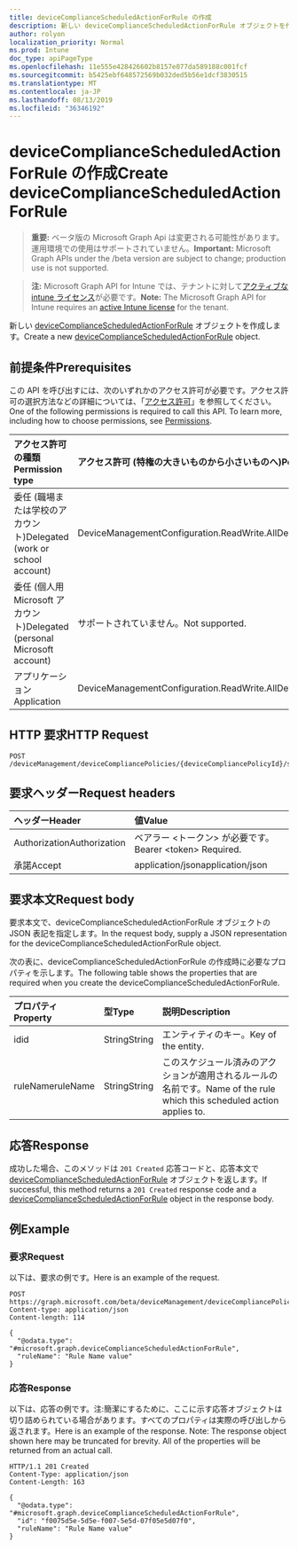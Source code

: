 ```yaml
---
title: deviceComplianceScheduledActionForRule の作成
description: 新しい deviceComplianceScheduledActionForRule オブジェクトを作成します。
author: rolyon
localization_priority: Normal
ms.prod: Intune
doc_type: apiPageType
ms.openlocfilehash: 11e555e428426602b8157e077da589188c001fcf
ms.sourcegitcommit: b5425ebf648572569b032ded5b56e1dcf3830515
ms.translationtype: MT
ms.contentlocale: ja-JP
ms.lasthandoff: 08/13/2019
ms.locfileid: "36346192"
---
```

# <a name="create-devicecompliancescheduledactionforrule"></a><span data-ttu-id="8730c-103">deviceComplianceScheduledActionForRule の作成</span><span class="sxs-lookup"><span data-stu-id="8730c-103">Create deviceComplianceScheduledActionForRule</span></span>

> <span data-ttu-id="8730c-104">**重要:** ベータ版の Microsoft Graph Api は変更される可能性があります。運用環境での使用はサポートされていません。</span><span class="sxs-lookup"><span data-stu-id="8730c-104">**Important:** Microsoft Graph APIs under the /beta version are subject to change; production use is not supported.</span></span>

> <span data-ttu-id="8730c-105">**注:** Microsoft Graph API for Intune では、テナントに対して[アクティブな intune ライセンス](https://go.microsoft.com/fwlink/?linkid=839381)が必要です。</span><span class="sxs-lookup"><span data-stu-id="8730c-105">**Note:** The Microsoft Graph API for Intune requires an [active Intune license](https://go.microsoft.com/fwlink/?linkid=839381) for the tenant.</span></span>

<span data-ttu-id="8730c-106">新しい [deviceComplianceScheduledActionForRule](../resources/intune-deviceconfig-devicecompliancescheduledactionforrule.md) オブジェクトを作成します。</span><span class="sxs-lookup"><span data-stu-id="8730c-106">Create a new [deviceComplianceScheduledActionForRule](../resources/intune-deviceconfig-devicecompliancescheduledactionforrule.md) object.</span></span>

## <a name="prerequisites"></a><span data-ttu-id="8730c-107">前提条件</span><span class="sxs-lookup"><span data-stu-id="8730c-107">Prerequisites</span></span>
<span data-ttu-id="8730c-p101">この API を呼び出すには、次のいずれかのアクセス許可が必要です。アクセス許可の選択方法などの詳細については、「[アクセス許可](/graph/permissions-reference)」を参照してください。</span><span class="sxs-lookup"><span data-stu-id="8730c-p101">One of the following permissions is required to call this API. To learn more, including how to choose permissions, see [Permissions](/graph/permissions-reference).</span></span>

|<span data-ttu-id="8730c-110">アクセス許可の種類</span><span class="sxs-lookup"><span data-stu-id="8730c-110">Permission type</span></span>|<span data-ttu-id="8730c-111">アクセス許可 (特権の大きいものから小さいものへ)</span><span class="sxs-lookup"><span data-stu-id="8730c-111">Permissions (from most to least privileged)</span></span>|
|:---|:---|
|<span data-ttu-id="8730c-112">委任 (職場または学校のアカウント)</span><span class="sxs-lookup"><span data-stu-id="8730c-112">Delegated (work or school account)</span></span>|<span data-ttu-id="8730c-113">DeviceManagementConfiguration.ReadWrite.All</span><span class="sxs-lookup"><span data-stu-id="8730c-113">DeviceManagementConfiguration.ReadWrite.All</span></span>|
|<span data-ttu-id="8730c-114">委任 (個人用 Microsoft アカウント)</span><span class="sxs-lookup"><span data-stu-id="8730c-114">Delegated (personal Microsoft account)</span></span>|<span data-ttu-id="8730c-115">サポートされていません。</span><span class="sxs-lookup"><span data-stu-id="8730c-115">Not supported.</span></span>|
|<span data-ttu-id="8730c-116">アプリケーション</span><span class="sxs-lookup"><span data-stu-id="8730c-116">Application</span></span>|<span data-ttu-id="8730c-117">DeviceManagementConfiguration.ReadWrite.All</span><span class="sxs-lookup"><span data-stu-id="8730c-117">DeviceManagementConfiguration.ReadWrite.All</span></span>|

## <a name="http-request"></a><span data-ttu-id="8730c-118">HTTP 要求</span><span class="sxs-lookup"><span data-stu-id="8730c-118">HTTP Request</span></span>
<!-- {
  "blockType": "ignored"
}
-->
``` http
POST /deviceManagement/deviceCompliancePolicies/{deviceCompliancePolicyId}/scheduledActionsForRule
```

## <a name="request-headers"></a><span data-ttu-id="8730c-119">要求ヘッダー</span><span class="sxs-lookup"><span data-stu-id="8730c-119">Request headers</span></span>
|<span data-ttu-id="8730c-120">ヘッダー</span><span class="sxs-lookup"><span data-stu-id="8730c-120">Header</span></span>|<span data-ttu-id="8730c-121">値</span><span class="sxs-lookup"><span data-stu-id="8730c-121">Value</span></span>|
|:---|:---|
|<span data-ttu-id="8730c-122">Authorization</span><span class="sxs-lookup"><span data-stu-id="8730c-122">Authorization</span></span>|<span data-ttu-id="8730c-123">ベアラー &lt;トークン&gt; が必要です。</span><span class="sxs-lookup"><span data-stu-id="8730c-123">Bearer &lt;token&gt; Required.</span></span>|
|<span data-ttu-id="8730c-124">承諾</span><span class="sxs-lookup"><span data-stu-id="8730c-124">Accept</span></span>|<span data-ttu-id="8730c-125">application/json</span><span class="sxs-lookup"><span data-stu-id="8730c-125">application/json</span></span>|

## <a name="request-body"></a><span data-ttu-id="8730c-126">要求本文</span><span class="sxs-lookup"><span data-stu-id="8730c-126">Request body</span></span>
<span data-ttu-id="8730c-127">要求本文で、deviceComplianceScheduledActionForRule オブジェクトの JSON 表記を指定します。</span><span class="sxs-lookup"><span data-stu-id="8730c-127">In the request body, supply a JSON representation for the deviceComplianceScheduledActionForRule object.</span></span>

<span data-ttu-id="8730c-128">次の表に、deviceComplianceScheduledActionForRule の作成時に必要なプロパティを示します。</span><span class="sxs-lookup"><span data-stu-id="8730c-128">The following table shows the properties that are required when you create the deviceComplianceScheduledActionForRule.</span></span>

|<span data-ttu-id="8730c-129">プロパティ</span><span class="sxs-lookup"><span data-stu-id="8730c-129">Property</span></span>|<span data-ttu-id="8730c-130">型</span><span class="sxs-lookup"><span data-stu-id="8730c-130">Type</span></span>|<span data-ttu-id="8730c-131">説明</span><span class="sxs-lookup"><span data-stu-id="8730c-131">Description</span></span>|
|:---|:---|:---|
|<span data-ttu-id="8730c-132">id</span><span class="sxs-lookup"><span data-stu-id="8730c-132">id</span></span>|<span data-ttu-id="8730c-133">String</span><span class="sxs-lookup"><span data-stu-id="8730c-133">String</span></span>|<span data-ttu-id="8730c-134">エンティティのキー。</span><span class="sxs-lookup"><span data-stu-id="8730c-134">Key of the entity.</span></span>|
|<span data-ttu-id="8730c-135">ruleName</span><span class="sxs-lookup"><span data-stu-id="8730c-135">ruleName</span></span>|<span data-ttu-id="8730c-136">String</span><span class="sxs-lookup"><span data-stu-id="8730c-136">String</span></span>|<span data-ttu-id="8730c-137">このスケジュール済みのアクションが適用されるルールの名前です。</span><span class="sxs-lookup"><span data-stu-id="8730c-137">Name of the rule which this scheduled action applies to.</span></span>|



## <a name="response"></a><span data-ttu-id="8730c-138">応答</span><span class="sxs-lookup"><span data-stu-id="8730c-138">Response</span></span>
<span data-ttu-id="8730c-139">成功した場合、このメソッドは `201 Created` 応答コードと、応答本文で [deviceComplianceScheduledActionForRule](../resources/intune-deviceconfig-devicecompliancescheduledactionforrule.md) オブジェクトを返します。</span><span class="sxs-lookup"><span data-stu-id="8730c-139">If successful, this method returns a `201 Created` response code and a [deviceComplianceScheduledActionForRule](../resources/intune-deviceconfig-devicecompliancescheduledactionforrule.md) object in the response body.</span></span>

## <a name="example"></a><span data-ttu-id="8730c-140">例</span><span class="sxs-lookup"><span data-stu-id="8730c-140">Example</span></span>

### <a name="request"></a><span data-ttu-id="8730c-141">要求</span><span class="sxs-lookup"><span data-stu-id="8730c-141">Request</span></span>
<span data-ttu-id="8730c-142">以下は、要求の例です。</span><span class="sxs-lookup"><span data-stu-id="8730c-142">Here is an example of the request.</span></span>
``` http
POST https://graph.microsoft.com/beta/deviceManagement/deviceCompliancePolicies/{deviceCompliancePolicyId}/scheduledActionsForRule
Content-type: application/json
Content-length: 114

{
  "@odata.type": "#microsoft.graph.deviceComplianceScheduledActionForRule",
  "ruleName": "Rule Name value"
}
```

### <a name="response"></a><span data-ttu-id="8730c-143">応答</span><span class="sxs-lookup"><span data-stu-id="8730c-143">Response</span></span>
<span data-ttu-id="8730c-p102">以下は、応答の例です。注:簡潔にするために、ここに示す応答オブジェクトは切り詰められている場合があります。すべてのプロパティは実際の呼び出しから返されます。</span><span class="sxs-lookup"><span data-stu-id="8730c-p102">Here is an example of the response. Note: The response object shown here may be truncated for brevity. All of the properties will be returned from an actual call.</span></span>
``` http
HTTP/1.1 201 Created
Content-Type: application/json
Content-Length: 163

{
  "@odata.type": "#microsoft.graph.deviceComplianceScheduledActionForRule",
  "id": "f0075d5e-5d5e-f007-5e5d-07f05e5d07f0",
  "ruleName": "Rule Name value"
}
```






